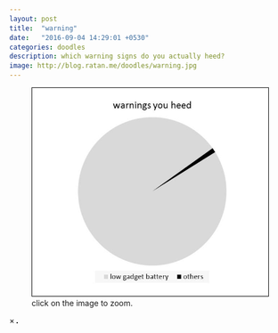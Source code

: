 ```yaml
---
layout: post
title:  "warning"
date:   "2016-09-04 14:29:01 +0530"
categories: doodles
description: which warning signs do you actually heed?
image: http://blog.ratan.me/doodles/warning.jpg
---
```

<figure>
    <img id="myImg" style="border: 1px solid #000;" src="/doodles/warning.jpg" alt="" />
  <figcaption>click on the image to zoom.</figcaption>
</figure>


<div id="myModal" class="modal">
  <span class="close">×</span>
  <img class="modal-content" id="img01" style="border: 1px solid #000;">
  <div id="caption"></div>
</div>
